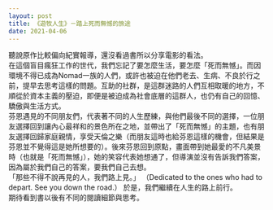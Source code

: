 ```yaml
---
layout: post
title: 《遊牧人生》－踏上死而無憾的旅途
date: 2021-04-06
---
```

聽說原作比較偏向紀實報導，還沒看過書所以分享電影的看法。  
在這個盲目瘋狂工作的世代，我們忘記了要怎麼生活，要怎麼「死而無憾」。而因環境不得已成為Nomad一族的人們，或許也被迫在他們老去、生病、不良於行之前，提早去思考這樣的問題。互助的社群，是這群迷路的人們互相取暖的地方，不順從於資本主義的壓迫，即便是被迫成為社會底層的這群人，也仍有自己的回憶、驕傲與生活方式。  
芬恩遇見的不同朋友們，代表著不同的人生歷練，與他們最後不同的選擇，一位朋友選擇回到讓內心最祥和的景色所在之地，並帶出了「死而無憾」的主題，也有朋友選擇回歸家庭親情，享受天倫之樂（而朋友這時也給芬恩這樣的機會，但結果是芬恩並不覺得這是她所想要的）。後來芬恩回到原點，畫面帶到她最愛的不凡美景時（也就是「死而無憾」），她的笑容代表她想通了，但導演並沒有告訴我們答案，因為屬於我們自己的答案，要我們自己去想。  
「那些不得不說再見的人，我們路上見。」 
（Dedicated to the ones who had to depart. See you down the road.）
於是，我們繼續在人生的路上前行。  
期待看到書以後有不同的閱讀細節與思考。